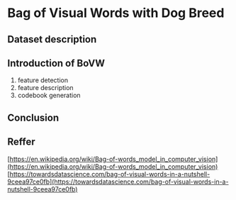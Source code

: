 # Bag of Visual Words with Dog Breed

## Dataset description

## Introduction of BoVW

1. feature detection
2. feature description
3. codebook generation

## Conclusion

## Reffer

[https://en.wikipedia.org/wiki/Bag-of-words_model_in_computer_vision](https://en.wikipedia.org/wiki/Bag-of-words_model_in_computer_vision)
[https://towardsdatascience.com/bag-of-visual-words-in-a-nutshell-9ceea97ce0fb](https://towardsdatascience.com/bag-of-visual-words-in-a-nutshell-9ceea97ce0fb)
